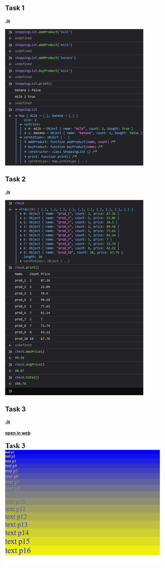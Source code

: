 ## Task 1
#### [.js](https://github.com/Gabatawr/.js/blob/main/HW_3/dev/js/t1.js)
![Task 1](https://github.com/Gabatawr/.js/raw/main/HW_3/Screenshot_Task_1.png)

## Task 2
#### [.js](https://github.com/Gabatawr/.js/blob/main/HW_3/dev/js/t2.js)
![Task 2](https://github.com/Gabatawr/.js/raw/main/HW_3/Screenshot_Task_2.png)

## Task 3
#### [.js](https://github.com/Gabatawr/.js/blob/main/HW_3/dev/js/t3.js)
#### [open in web](https://gabatawr.github.io/.js/HW_3/dist/index.html)
![Task 3](https://github.com/Gabatawr/.js/raw/main/HW_3/Screenshot_Task_3.png)
